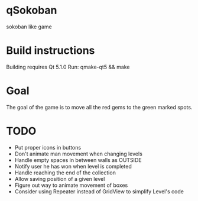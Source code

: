 qSokoban
========
sokoban like game

Build instructions
==================
Building requires Qt 5.1.0
Run:
qmake-qt5 && make

Goal
====
The goal of the game is to move all the red gems to the green marked spots.

TODO
====
 * Put proper icons in buttons
 * Don't animate man movement when changing levels
 * Handle empty spaces in between walls as OUTSIDE
 * Notify user he has won when level is completed
 * Handle reaching the end of the collection
 * Allow saving position of a given level
 * Figure out way to animate movement of boxes
 * Consider using Repeater instead of GridView to simplify Level's code
